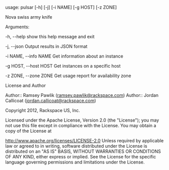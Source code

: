 usage: pulsar [-h] [-j] [-i NAME] [-g HOST] [-z ZONE]

Nova swiss army knife

Arguments:


-h, --help            show this help message and exit

-j, --json            Output results in JSON format

-i NAME, --info NAME  Get information about an instance

-g HOST, --host HOST  Get instances on a specific host

-z ZONE, --zone ZONE  Get usage report for availability zone

License and Author

Author:: Ramsey Pawlik (ramsey.pawlik@rackspace.com)
Author:: Jordan Callicoat (jordan.callicoat@rackspace.com)

Copyright 2012, Rackspace US, Inc.

Licensed under the Apache License, Version 2.0 (the "License"); you may not use this file except in compliance with the License. You may obtain a copy of the License at

http://www.apache.org/licenses/LICENSE-2.0
Unless required by applicable law or agreed to in writing, software distributed under the License is distributed on an "AS IS" BASIS, WITHOUT WARRANTIES OR CONDITIONS OF ANY KIND, either express or implied. See the License for the specific language governing permissions and limitations under the License.
